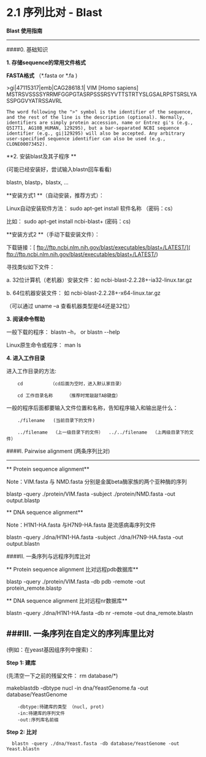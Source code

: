 # 2.1 序列比对 - Blast


**Blast 使用指南**

---



####0. 基础知识

**1. 存储sequence的常用文件格式**

**FASTA格式** （*.fasta or *.fa )

\>gi|47115317|emb|CAG28618.1| VIM [Homo sapiens]   MSTRSVSSSSYRRMFGGPGTASRPSSSRSYVTTSTRTYSLGSALRPSTSRSLYASSPGGVYATRSSAVRL

`
The word following the ">" symbol is the identifier of the sequence, and the rest of the line is the description (optional). Normally, identifiers are simply protein accession, name or Entrez gi's (e.g., Q5I7T1, AG10B_HUMAN, 129295), but a bar-separated NCBI sequence identifier (e.g., gi|129295) will also be accepted. Any arbitrary user-specified sequence identifier can also be used (e.g., CLONE00073452).
`

**2. 安装blast及其子程序 **

(可能已经安装好，尝试输入blastn回车看看)

blastn, blastp，blastx, …
    
**安装方式1 **（自动安装，推荐方式）：

Linux自动安装软件方法： sudo apt-get install  软件名称  （密码：cs）

比如：   sudo apt-get install ncbi-blast+   (密码：cs)

**安装方式2 **（手动下载安装文件）：

下载链接：[ ftp://ftp.ncbi.nlm.nih.gov/blast/executables/blast+/LATEST/]( ftp://ftp.ncbi.nlm.nih.gov/blast/executables/blast+/LATEST/)

寻找类似如下文件：

a. 32位计算机（老机器）安装文件：如 ncbi-blast-2.2.28+-ia32-linux.tar.gz   

b. 64位机器安装文件： 如   ncbi-blast-2.2.28+-x64-linux.tar.gz

（可以通过 uname –a 查看机器类型是64还是32位）

**3. 阅读命令帮助**

一般下载的程序：   blastn –h， or  blastn --help

Linux原生命令或程序：  man ls

**4. 进入工作目录**

进入工作目录的方法:

		cd          （cd后面为空时，进入默认家目录）
        
		cd 工作目录名称     （推荐时常敲敲TAB键盘）
        
一般的程序后面都要输入文件位置和名称，告知程序输入和输出是什么：

	    ./filename   (当前目录下的文件)
             
		../filename  （上一级目录下的文件）  ../../filename  （上两级目录下的文件）
        
####I. Pairwise alignment (两条序列比对)

---



** Protein sequence alignment**

Note：VIM.fasta 与 NMD.fasta 分别是金属beta酶家族的两个亚种酶的序列

blastp  -query ./protein/VIM.fasta  -subject   ./protein/NMD.fasta   -out output.blastp

** DNA sequence alignment**

Note：H1N1-HA.fasta 与H7N9-HA.fasta 是流感病毒序列文件

blastn  -query ./dna/H1N1-HA.fasta -subject ./dna/H7N9-HA.fasta  -out output.blastn


####II.  一条序列与远程序列库比对

** Protein sequence alignment  比对远程pdb数据库**

blastp  -query    ./protein/VIM.fasta  -db   pdb      -remote -out protein_remote.blastp
	
** DNA sequence alignment  比对远程nr数据库**

blastn  -query    ./dna/H1N1-HA.fasta    -db  nr    -remote   -out dna_remote.blastn


###III. 一条序列在自定义的序列库里比对 
---


(例如：在yeast基因组序列中搜索)：




**Step 1: 建库**


(先清空一下之前的残留文件： rm database/*)    

makeblastdb -dbtype nucl -in dna/YeastGenome.fa -out database/YeastGenome


        -dbtype:待建库的类型 （nucl, prot)  
        -in:待建库的序列文件     
        -out:序列库名前缀

**Step 2: 比对**

      blastn -query ./dna/Yeast.fasta -db database/YeastGenome -out Yeast.blastn
